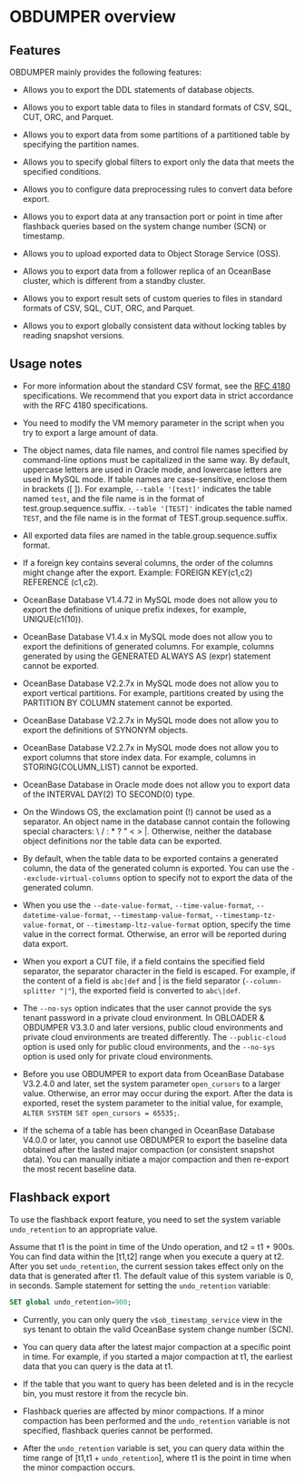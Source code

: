 # OBDUMPER overview

## Features

OBDUMPER mainly provides the following features:

* Allows you to export the DDL statements of database objects.



* Allows you to export table data to files in standard formats of CSV, SQL, CUT, ORC, and Parquet.



* Allows you to export data from some partitions of a partitioned table by specifying the partition names.



* Allows you to specify global filters to export only the data that meets the specified conditions.



* Allows you to configure data preprocessing rules to convert data before export.



* Allows you to export data at any transaction port or point in time after flashback queries based on the system change number (SCN) or timestamp.



* Allows you to upload exported data to Object Storage Service (OSS).



* Allows you to export data from a follower replica of an OceanBase cluster, which is different from a standby cluster.



* Allows you to export result sets of custom queries to files in standard formats of CSV, SQL, CUT, ORC, and Parquet.



* Allows you to export globally consistent data without locking tables by reading snapshot versions.



## Usage notes

* For more information about the standard CSV format, see the [RFC 4180](http://mirrors.nju.edu.cn/rfc/inline-errata/rfc4180.html) specifications. We recommend that you export data in strict accordance with the RFC 4180 specifications.



* You need to modify the VM memory parameter in the script when you try to export a large amount of data.



* The object names, data file names, and control file names specified by command-line options must be capitalized in the same way. By default, uppercase letters are used in Oracle mode, and lowercase letters are used in MySQL mode. If table names are case-sensitive, enclose them in brackets ([ ]). For example, `--table '[test]'` indicates the table named `test`, and the file name is in the format of test.group.sequence.suffix.
   `--table '[TEST]'` indicates the table named `TEST`, and the file name is in the format of TEST.group.sequence.suffix.



* All exported data files are named in the table.group.sequence.suffix format.



* If a foreign key contains several columns, the order of the columns might change after the export. Example: FOREIGN KEY(c1,c2) REFERENCE (c1,c2).



* OceanBase Database V1.4.72 in MySQL mode does not allow you to export the definitions of unique prefix indexes, for example, UNIQUE(c1(10)).



* OceanBase Database V1.4.x in MySQL mode does not allow you to export the definitions of generated columns. For example, columns generated by using the GENERATED ALWAYS AS (expr) statement cannot be exported.



* OceanBase Database V2.2.7x in MySQL mode does not allow you to export vertical partitions. For example, partitions created by using the PARTITION BY COLUMN statement cannot be exported.



* OceanBase Database V2.2.7x in MySQL mode does not allow you to export the definitions of SYNONYM objects.



* OceanBase Database V2.2.7x in MySQL mode does not allow you to export columns that store index data. For example, columns in STORING(COLUMN_LIST) cannot be exported.



* OceanBase Database in Oracle mode does not allow you to export data of the INTERVAL DAY(2) TO SECOND(0) type.



* On the Windows OS, the exclamation point (!) cannot be used as a separator.  An object name in the database cannot contain the following special characters: \\ / : \* ? " \< \> \|. Otherwise, neither the database object definitions nor the table data can be exported.


* By default, when the table data to be exported contains a generated column, the data of the generated column is exported. You can use the `--exclude-virtual-columns` option to specify not to export the data of the generated column.



* When you use the `--date-value-format`, `--time-value-format`, `--datetime-value-format`, `--timestamp-value-format`, `--timestamp-tz-value-format`, or `--timestamp-ltz-value-format` option, specify the time value in the correct format. Otherwise, an error will be reported during data export.

* When you export a CUT file, if a field contains the specified field separator, the separator character in the field is escaped. For example, if the content of a field is `abc|def` and | is the field separator (`--column-splitter "|"`), the exported field is converted to `abc\|def`.

* The `--no-sys` option indicates that the user cannot provide the sys tenant password in a private cloud environment. In OBLOADER & OBDUMPER V3.3.0 and later versions, public cloud environments and private cloud environments are treated differently. The `--public-cloud` option is used only for public cloud environments, and the `--no-sys` option is used only for private cloud environments.


* Before you use OBDUMPER to export data from OceanBase Database V3.2.4.0 and later, set the system parameter `open_cursors` to a larger value. Otherwise, an error may occur during the export. After the data is exported, reset the system parameter to the initial value, for example, `ALTER SYSTEM SET open_cursors = 65535;`.

* If the schema of a table has been changed in OceanBase Database V4.0.0 or later, you cannot use OBDUMPER to export the baseline data obtained after the lasted major compaction (or consistent snapshot data). You can manually initiate a major compaction and then re-export the most recent baseline data.






## Flashback export

To use the flashback export feature, you need to set the system variable `undo_retention` to an appropriate value.

Assume that t1 is the point in time of the Undo operation, and t2 = t1 + 900s. You can find data within the [t1,t2] range when you execute a query at t2. After you set `undo_retention`, the current session takes effect only on the data that is generated after t1. The default value of this system variable is 0, in seconds. Sample statement for setting the `undo_retention` variable:

```sql
SET global undo_retention=900;
```



* Currently, you can only query the `v$ob_timestamp_service` view in the sys tenant to obtain the valid OceanBase system change number (SCN).



* You can query data after the latest major compaction at a specific point in time. For example, if you started a major compaction at t1, the earliest data that you can query is the data at t1.



* If the table that you want to query has been deleted and is in the recycle bin, you must restore it from the recycle bin.



* Flashback queries are affected by minor compactions. If a minor compaction has been performed and the `undo_retention` variable is not specified, flashback queries cannot be performed.



* After the `undo_retention` variable is set, you can query data within the time range of [t1,t1 + `undo_retention`], where t1 is the point in time when the minor compaction occurs.